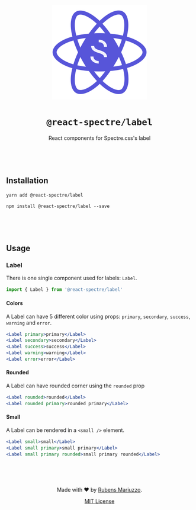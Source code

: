 <div align=center>
<img src="assets/react-spectre-logo.png" width="256" height="256">

# `@react-spectre/label`
React components for Spectre.css's label

<br><br><br>
</div>

## Installation

```shell
yarn add @react-spectre/label
```

```shell
npm install @react-spectre/label --save
```

<br><br><br>

## Usage

### Label

There is one single component used for labels: `Label`.

```js
import { Label } from '@react-spectre/label'
```

#### Colors

A Label can have 5 different color using props: `primary`, `secondary`, `success`, `warning` and `error`.

```jsx
<Label primary>primary</Label>
<Label secondary>secondary</Label>
<Label success>success</Label>
<Label warning>warning</Label>
<Label error>error</Label>
```

#### Rounded

A Label can have rounded corner using the `rounded` prop

```jsx
<Label rounded>rounded</Label>
<Label rounded primary>rounded primary</Label>
```

#### Small

A Label can be rendered in a `<small />` element.

```jsx
<Label small>small</Label>
<Label small primary>small primary</Label>
<Label small primary rounded>small primary rounded</Label>
```

<div align=center>
<br><br><br>

Made with :heart: by [Rubens Mariuzzo](https://github.com/rmariuzzo).

[MIT License](LICENSE)

</div>
